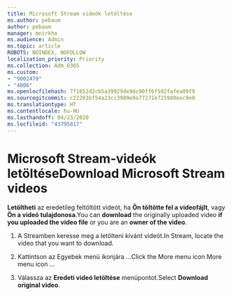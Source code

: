 ```yaml
---
title: Microsoft Stream videók letöltése
ms.author: pebaum
author: pebaum
manager: mnirkhe
ms.audience: Admin
ms.topic: article
ROBOTS: NOINDEX, NOFOLLOW
localization_priority: Priority
ms.collection: Adm_O365
ms.custom:
- "9002470"
- "4806"
ms.openlocfilehash: 7f1652d2cb5a39929de9dc90ff6f592fafea09f9
ms.sourcegitcommit: c22283bf54a23cc3989e9a77271e725980eec9e0
ms.translationtype: HT
ms.contentlocale: hu-HU
ms.lasthandoff: 04/23/2020
ms.locfileid: "43795817"
---
```

# <a name="download-microsoft-stream-videos"></a><span data-ttu-id="8625f-102">Microsoft Stream-videók letöltése</span><span class="sxs-lookup"><span data-stu-id="8625f-102">Download Microsoft Stream videos</span></span>

<span data-ttu-id="8625f-103">**Letöltheti** az eredetileg feltöltött videót, ha **Ön töltötte fel a videofájlt**, vagy **Ön a videó tulajdonosa**.</span><span class="sxs-lookup"><span data-stu-id="8625f-103">You can **download** the originally uploaded video **if you uploaded the video file** or you are an **owner of the video**.</span></span>

1. <span data-ttu-id="8625f-104">A Streamben keresse meg a letölteni kívánt videót.</span><span class="sxs-lookup"><span data-stu-id="8625f-104">In Stream, locate the video that you want to download.</span></span>

2. <span data-ttu-id="8625f-105">Kattintson az Egyebek menü ikonjára *...*</span><span class="sxs-lookup"><span data-stu-id="8625f-105">Click the More menu icon More menu icon *...*</span></span>

3. <span data-ttu-id="8625f-106">Válassza az **Eredeti videó letöltése** menüpontot.</span><span class="sxs-lookup"><span data-stu-id="8625f-106">Select **Download original video**.</span></span>
